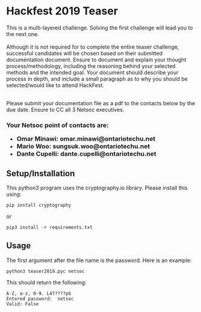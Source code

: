 <h1>Hackfest 2019 Teaser</h1>
This is a multi-layered challenge. Solving the first challenge will lead you to the next one.
<br><br>
Although it is not required for to complete the entire teaser challenge, successful candidates will be chosen based on their submitted documentation document. Ensure to document and explain your thought process/methodology, including the reasoning behind your selected methods and the intended goal. Your document should describe your process in depth, and include a small paragraph as to why you should be selected/would like to attend HackFest.<br><br>

Please submit your documentation file as a pdf to the contacts below by the due date. Ensure to CC all 3 Netsoc executives. 

<h3>Your Netsoc point of contacts are:
  <ul>
  <li>Omar Minawi: omar.minawi@ontariotechu.net</li>
  <li>Mario Woo: sungsuk.woo@ontariotechu.net</li>
  <li>Dante Cupelli: dante.cupelli@ontariotechu.net</li>
  </ul>
  </h3>  


<h2>Setup/Installation</h2>

This python3 program uses the cryptography.io library. Please install this using:
  ```
  pip install cryptography
  ```
  or
  ```
  pip3 install -r requirements.txt
  ```

<h2>Usage</h2>

The first argument after the file name is the password. Here is an example:
```
python3 teaser2019.pyc netsoc
```
This should return the following:
```
A-Z, a-z, 0-9. L47????p6
Entered password:  netsoc
Valid: False
```

